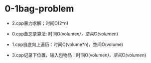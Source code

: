 # 0-1bag-problem

- 2.cpp暴力求解；时间O(2^n)

- 0.cpp备忘录算法: 时间O(volume*n)，空间O(volume*n)

- 1.cpp自底向上遍历：时间O(volume*n)，空间O(volume)

- 3.cpp记录下位置，输入包物品：时间O(volume*n)，空间O(volume*n)
